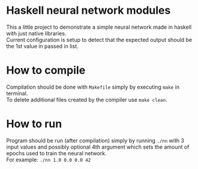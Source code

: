 # Haskell neural network modules
This a little project to demonstrate a simple neural network made in haskell with just native libraries.  
Current configuration is setup to detect that the expected output should be the 1st value in passed in list.  

# How to compile
Compilation should be done with `Makefile` simply by executing `make` in terminal.  
To delete additional files created by the compiler use `make clean`.

# How to run
Program should be run (after compilation) simply by running `./nn` with 3 input values and possibly optional 4th argument which sets the amount of epochs used to train the neural network.  
For example: `./nn 1.0 0.0 0.0 42`

